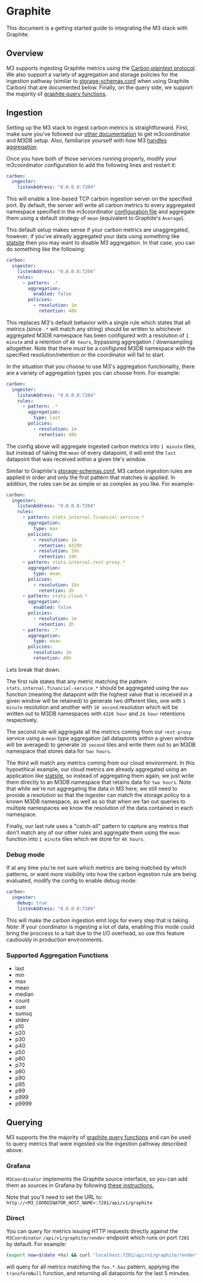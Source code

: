# Graphite

This document is a getting started guide to integrating the M3 stack with Graphite.

## Overview

M3 supports ingesting Graphite metrics using the [Carbon plaintext protocol](https://graphite.readthedocs.io/en/latest/feeding-carbon.html#the-plaintext-protocol). We also support a variety of aggregation and storage policies for the ingestion pathway (similar to [storage-schemas.conf](https://graphite.readthedocs.io/en/latest/config-carbon.html#storage-schemas-conf) when using Graphite Carbon) that are documented below. Finally, on the query side, we support the majority of [graphite query functions](https://graphite.readthedocs.io/en/latest/functions.html).

## Ingestion

Setting up the M3 stack to ingest carbon metrics is straightforward. First, make sure you've followed our [other documentation](../how_to/single_node.md) to get m3coordinator and M3DB setup. Also, familiarize yourself with how M3 [handles aggregation](../how_to/query.md).

Once you have both of those services running properly, modify your m3coordinator configuration to add the following lines and restart it:

```yaml
carbon:
  ingester:
    listenAddress: "0.0.0.0:7204"
```

This will enable a line-based TCP carbon ingestion server on the specified port. By default, the server will write all carbon metrics to every aggregated namespace specified in the m3coordinator [configuration file](../how_to/query.md) and aggregate them using a default strategy of `mean` (equivalent to Graphite's `Average`).

This default setup makes sense if your carbon metrics are unaggregated, however, if you've already aggregated your data using something like [statsite](https://github.com/statsite/statsite) then you may want to disable M3 aggregation. In that case, you can do something like the following:

```yaml
carbon:
  ingester:
    listenAddress: "0.0.0.0:7204"
    rules:
      - pattern: .*
        aggregation:
          enabled: false
        policies:
          - resolution: 1m
            retention: 48h
```

This replaces M3's default behavior with a single rule which states that all metrics (since `.*` will match any string) should be written to whichever aggregated M3DB namespace has been configured with a resolution of `1 minute` and a retention of `48 hours`, bypassing aggregation / downsampling altogether. Note that there *must* be a configured M3DB namespace with the specified resolution/retention or the coordinator will fail to start.

In the situation that you choose to use M3's aggregation functionality, there are a variety of aggregation types you can choose from. For example:

```yaml
carbon:
  ingester:
    listenAddress: "0.0.0.0:7204"
    rules:
      - pattern: .*
        aggregation:
          type: last
        policies:
          - resolution: 1m
            retention: 48h
```

The config above will aggregate ingested carbon metrics into `1 minute` tiles, but instead of taking the `mean` of every datapoint, it will emit the `last` datapoint that was received within a given tile's window.

Similar to Graphite's [storage-schemas.conf](https://graphite.readthedocs.io/en/latest/config-carbon.html#storage-schemas-conf), M3 carbon ingestion rules are applied in order and only the first pattern that matches is applied. In addition, the rules can be as simple or as complex as you like. For example:

```yaml
carbon:
  ingester:
    listenAddress: "0.0.0.0:7204"
    rules:
      - pattern: stats.internal.financial-service.*
        aggregation:
          type: max
        policies:
          - resolution: 1m
            retention: 4320h
          - resolution: 10s
            retention: 24h
      - pattern: stats.internal.rest-proxy.*
        aggregation:
          type: mean
        policies:
          - resolution: 10s
            retention: 2h
      - pattern: stats.cloud.*
        aggregation:
          enabled: false
        policies:
          - resolution: 1m
            retention: 2h
      - pattern: .*
        aggregation:
          type: mean
        policies:
          resolution: 1m
          retention: 48h
```

Lets break that down.

The first rule states that any metric matching the pattern `stats.internal.financial-service.*` should be aggregated using the `max` function (meaning the datapoint with the highest value that is received in a given window will be retained) to generate two different tiles, one with `1 minute` resolution and another with `10 second` resolution which will be written out to M3DB namespaces with `4320 hour` and `24 hour` retentions respectively.

The second rule will aggregate all the metrics coming from our `rest-proxy` service using a `mean` type aggregation (all datapoints within a given window will be averaged) to generate `10 second` tiles and write them out to an M3DB namespace that stores data for `two hours`.

The third will match any metrics coming from our cloud environment. In this hypoethical example, our cloud metrics are already aggregated using an application like [statsite](https://github.com/statsite/statsite), so instead of aggregating them again, we just write them directly to an M3DB namespace that retains data for `two hours`. Note that while we're not aggregating the data in M3 here, we still need to provide a resolution so that the ingester can match the storage policy to a known M3DB namespace, as well as so that when we fan out queries to multiple namespaces we know the resolution of the data contained in each namespace.

Finally, our last rule uses a "catch-all" pattern to capture any metrics that don't match any of our other rules and aggregate them using the `mean` function into `1 minute` tiles which we store for `48 hours`.

### Debug mode

If at any time you're not sure which metrics are being matched by which patterns, or want more visibility into how the carbon ingestion rule are being evaluated, modify the config to enable debug mode:

```yaml
carbon:
  ingester:
    debug: true
    listenAddress: "0.0.0.0:7204"
```

This will make the carbon ingestion emit logs for every step that is taking. *Note*: If your coordinator is ingesting a lot of data, enabling this mode could bring the proccess to a halt due to the I/O overhead, so use this feature cautiously in production environments.

### Supported Aggregation Functions

- last
- min
- max
- mean
- median
- count
- sum
- sumsq
- stdev
- p10
- p20
- p30
- p40
- p50
- p60
- p70
- p80
- p90
- p95
- p99
- p999
- p9999

## Querying

M3 supports the the majority of [graphite query functions](https://graphite.readthedocs.io/en/latest/functions.html) and can be used to query metrics that were ingested via the ingestion pathway described above.

### Grafana

`M3Coordinator` implements the Graphite source interface, so you can add them as sources in Grafana by following [these instructions.](http://docs.grafana.org/features/datasources/graphite/)

Note that you'll need to set the URL to: `http://<M3_COORDINATOR_HOST_NAME>:7201/api/v1/graphite`

### Direct

You can query for metrics issuing HTTP requests directly against the `M3Coordinator` `/api/v1/graphite/render` endpoint which runs on port `7201` by default. For example:

```bash
(export now=$(date +%s) && curl "localhost:7201/api/v1/graphite/render?target=transformNull(foo.*.baz)&from=$(($now-300))" | jq .)
```

will query for all metrics matching the `foo.*.baz` pattern, applying the `transformNull` function, and returning all datapoints for the last 5 minutes.